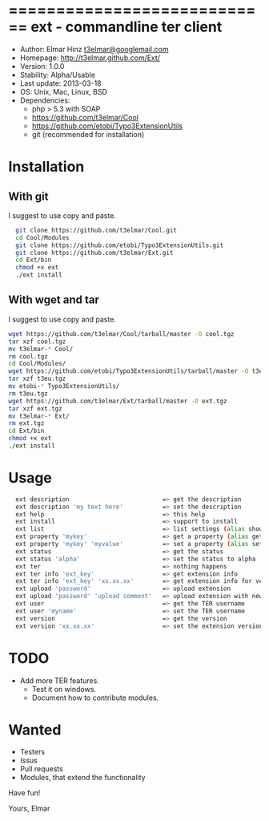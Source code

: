 ============================
ext - commandline ter client 
============================

 * Author: Elmar Hinz <t3elmar@googlemail.com>
 * Homepage: http://t3elmar.github.com/Ext/
 * Version: 1.0.0
 * Stability: Alpha/Usable
 * Last update: 2013-03-18
 * OS: Unix, Mac, Linux, BSD
 * Dependencies: 
   * php > 5.3 with SOAP
   * https://github.com/t3elmar/Cool
   * https://github.com/etobi/Typo3ExtensionUtils
   * git (recommended for installation)

Installation
============

With git
--------

I suggest to use copy and paste.

```sh
  git clone https://github.com/t3elmar/Cool.git
  cd Cool/Modules
  git clone https://github.com/etobi/Typo3ExtensionUtils.git
  git clone https://github.com/t3elmar/Ext.git
  cd Ext/bin
  chmod +x ext
  ./ext install 
```

With wget and tar
-----------------

I suggest to use copy and paste.

```sh
wget https://github.com/t3elmar/Cool/tarball/master -O cool.tgz
tar xzf cool.tgz
mv t3elmar-* Cool/
rm cool.tgz
cd Cool/Modules/
wget https://github.com/etobi/Typo3ExtensionUtils/tarball/master -O t3eu.tgz
tar xzf t3eu.tgz 
mv etobi-* Typo3ExtensionUtils/
rm t3eu.tgz
wget https://github.com/t3elmar/Ext/tarball/master -O ext.tgz
tar xzf ext.tgz
mv t3elmar-* Ext/
rm ext.tgz
cd Ext/bin
chmod +x ext
./ext install
```

Usage
=====

```sh
  ext description                          => get the description
  ext description 'my text here'           => set the description
  ext help                                 => this help
  ext install                              => support to install
  ext list                                 => list settings (alias show, info)
  ext property 'mykey'                     => get a property (alias get)
  ext property 'mykey' 'myvalue'           => set a property (alias set)
  ext status                               => get the status
  ext status 'alpha'                       => set the status to alpha
  ext ter                                  => nothing happens
  ext ter info 'ext_key'                   => get extension info
  ext ter info 'ext_key' 'xx.xx.xx'        => get extension info for version xx.xx.xx
  ext upload 'password'                    => upload extension
  ext upload 'password' 'upload comment'   => upload extension with new comment
  ext user                                 => get the TER username
  ext user 'myname'                        => set the TER username
  ext version                              => get the version
  ext version 'xx.xx.xx'                   => set the extension version xx.xx.xx
```

TODO
====

  * Add more TER features.
	* Test it on windows.
	* Document how to contribute modules.

Wanted
======

  * Testers
  * Issus
  * Pull requests
  * Modules, that extend the functionality 

 
Have fun!

Yours, Elmar



